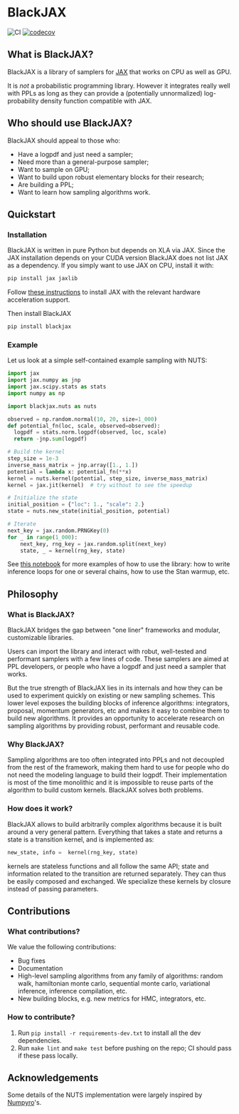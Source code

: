 # BlackJAX
![CI](https://github.com/blackjax-devs/blackjax/workflows/Run%20tests/badge.svg?branch=master)
[![codecov](https://codecov.io/gh/blackjax-devs/blackjax/branch/master/graph/badge.svg)](https://codecov.io/gh/blackjax-devs/blackjax)


## What is BlackJAX? 

BlackJAX is a library of samplers for [JAX](https://github.com/google/jax) that
works on CPU as well as GPU. 

It is *not* a probabilistic programming library. However it integrates really
well with PPLs as long as they can provide a (potentially unnormalized)
log-probability density function compatible with JAX.

## Who should use BlackJAX?

BlackJAX should appeal to those who:
- Have a logpdf and just need a sampler;
- Need more than a general-purpose sampler;
- Want to sample on GPU;
- Want to build upon robust elementary blocks for their research;
- Are building a PPL;
- Want to learn how sampling algorithms work.

## Quickstart

### Installation

BlackJAX is written in pure Python but depends on XLA via JAX. Since the JAX
installation depends on your CUDA version BlackJAX does not list JAX as a
dependency. If you simply want to use JAX on CPU, install it with:

```python
pip install jax jaxlib
```

Follow [these instructions](https://github.com/google/jax#installation) to
install JAX with the relevant hardware acceleration support.

Then install BlackJAX

```bash
pip install blackjax
```

### Example

Let us look at a simple self-contained example sampling with NUTS:

```python
import jax
import jax.numpy as jnp
import jax.scipy.stats as stats
import numpy as np

import blackjax.nuts as nuts

observed = np.random.normal(10, 20, size=1_000)
def potential_fn(loc, scale, observed=observed):
  logpdf = stats.norm.logpdf(observed, loc, scale)
  return -jnp.sum(logpdf)

# Build the kernel
step_size = 1e-3
inverse_mass_matrix = jnp.array([1., 1.])
potential = lambda x: potential_fn(**x)
kernel = nuts.kernel(potential, step_size, inverse_mass_matrix)
kernel = jax.jit(kernel)  # try without to see the speedup

# Initialize the state
initial_position = {"loc": 1., "scale": 2.}
state = nuts.new_state(initial_position, potential)

# Iterate
next_key = jax.random.PRNGKey(0)
for _ in range(1_000):
    next_key, rng_key = jax.random.split(next_key)
    state, _ = kernel(rng_key, state)
```

See [this
notebook](https://github.com/blackjax-devs/blackjax/blob/master/notebooks/Introduction.ipynb) for more examples of how to use the library: how to write inference loops for one or several chains, how to use the Stan warmup, etc.

## Philosophy

### What is BlackJAX?

BlackJAX bridges the gap between "one liner" frameworks and modular, customizable
libraries.

Users can import the library and interact with robut, well-tested and performant
samplers with a few lines of code. These samplers are aimed at PPL developers,
or people who have a logpdf and just need a sampler that works.

But the true strength of BlackJAX lies in its internals and how they can be used
to experiment quickly on existing or new sampling schemes. This lower level
exposes the building blocks of inference algorithms: integrators, proposal,
momentum generators, etc and makes it easy to combine them to build new
algorithms. It provides an opportunity to accelerate research on sampling
algorithms by providing robust, performant and reusable code.

### Why BlackJAX?

Sampling algorithms are too often integrated into PPLs and not decoupled from
the rest of the framework, making them hard to use for people who do not need
the modeling language to build their logpdf. Their implementation is most of
the time monolithic and it is impossible to reuse parts of the algorithm to
build custom kernels. BlackJAX solves both problems.

### How does it work?

BlackJAX allows to build arbitrarily complex algorithms because it is built
around a very general pattern. Everything that takes a state and returns a state
is a transition kernel, and is implemented as:

```python
new_state, info =  kernel(rng_key, state)
```

kernels are stateless functions and all follow the same API; state and
information related to the transition are returned separately. They can thus be
easily composed and exchanged. We specialize these kernels by closure instead of
passing parameters.

## Contributions

### What contributions?

We value the following contributions:
- Bug fixes
- Documentation
- High-level sampling algorithms from any family of algorithms: random walk,
  hamiltonian monte carlo, sequential monte carlo, variational inference,
  inference compilation, etc.
- New building blocks, e.g. new metrics for HMC, integrators, etc.

### How to contribute?

1. Run `pip install -r requirements-dev.txt` to install all the dev
   dependencies.
2. Run `make lint` and `make test` before pushing on the repo; CI should pass if
   these pass locally.


## Acknowledgements

Some details of the NUTS implementation were largely inspired by
[Numpyro](https://github.com/pyro-ppl/numpyro)'s.
